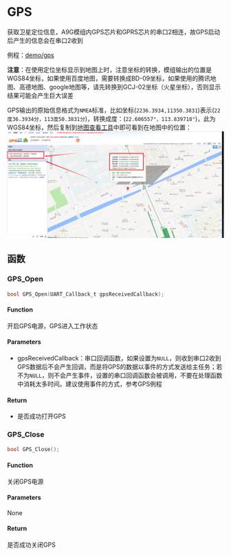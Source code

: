 GPS
===

获取卫星定位信息，A9G模组内GPS芯片和GPRS芯片的串口2相连，故GPS启动后产生的信息会在串口2收到

例程：[demo/gps](https://github.com/Ai-Thinker-Open/GPRS_C_SDK/blob/master/demo/gps/src/demo_gps.c)

**注意**：在使用定位坐标显示到地图上时，注意坐标的转换，模组输出的位置是WGS84坐标，如果使用百度地图，需要转换成BD-09坐标，如果使用的腾讯地图、高德地图、google地图等，请先转换到GCJ-02坐标（火星坐标），否则显示结果可能会产生巨大误差

GPS输出的原始信息格式为`NMEA`标准，比如坐标(`2236.3934,11350.3831`)表示(`22度36.3934分，113度50.3831分`)，转换成度：(`22.606557°，113.839718°`)，此为WGS84坐标，然后复制到[地图查看工具](http://www.gpsspg.com/maps.htm)中即可看到在地图中的位置：
![](/assets/map.png)

## 函数

### GPS_Open

```c
bool GPS_Open(UART_Callback_t gpsReceivedCallback);
```

#### Function

开启GPS电源，GPS进入工作状态

#### Parameters

* gpsReceivedCallback：串口回调函数，如果设置为`NULL`，则收到串口2收到GPS数据后不会产生回调，而是将GPS的数据以事件的方式发送给主任务；若不为`NULL`，则不会产生事件，设置的串口回调函数会被调用，不要在处理函数中消耗太多时间。建议使用事件的方式，参考GPS例程

#### Return

* 是否成功打开GPS

### GPS_Close

```c
bool GPS_Close();
```

#### Function

关闭GPS电源

#### Parameters

None

#### Return

是否成功关闭GPS



